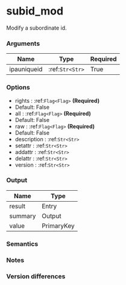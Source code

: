 [//]: # (THE CONTENT BELOW IS GENERATED. DO NOT EDIT.)
# subid_mod
Modify a subordinate id.

### Arguments
|Name|Type|Required
|-|-|-
|ipauniqueid|:ref:`Str<Str>`|True

### Options
* rights : :ref:`Flag<Flag>` **(Required)**
 * Default: False
* all : :ref:`Flag<Flag>` **(Required)**
 * Default: False
* raw : :ref:`Flag<Flag>` **(Required)**
 * Default: False
* description : :ref:`Str<Str>`
* setattr : :ref:`Str<Str>`
* addattr : :ref:`Str<Str>`
* delattr : :ref:`Str<Str>`
* version : :ref:`Str<Str>`

### Output
|Name|Type
|-|-
|result|Entry
|summary|Output
|value|PrimaryKey

[//]: # (ADD YOUR NOTES BELOW. THESE WILL BE PICKED EVERY TIME THE DOCS ARE REGENERATED. //end)
### Semantics

### Notes

### Version differences